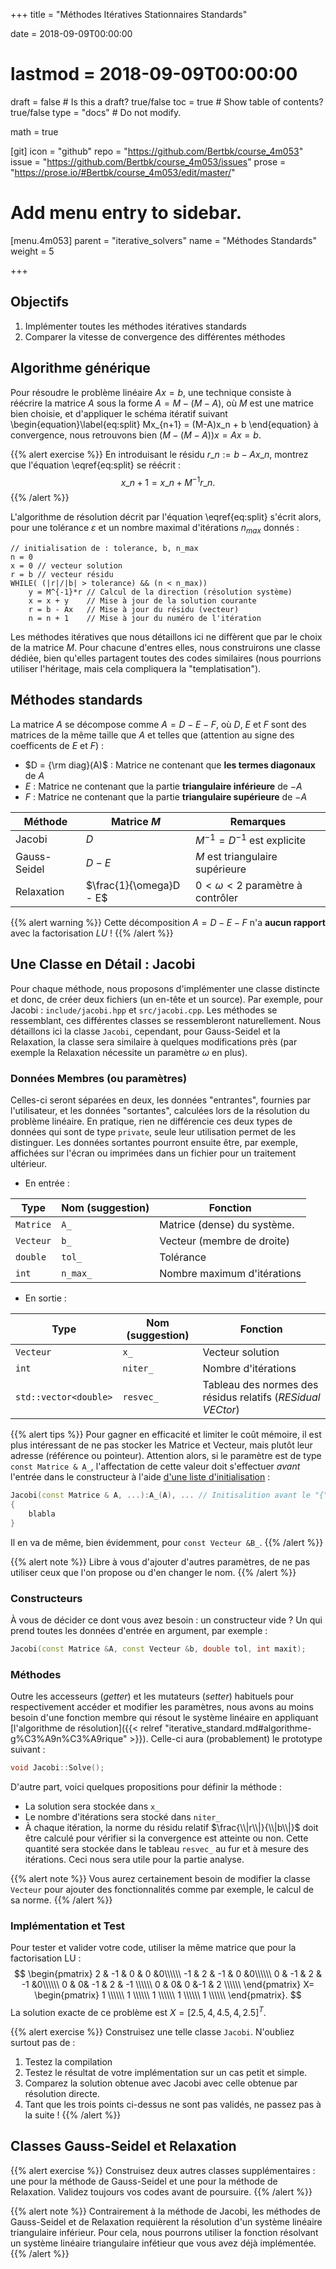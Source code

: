 +++
title = "Méthodes Itératives Stationnaires Standards"

date = 2018-09-09T00:00:00
# lastmod = 2018-09-09T00:00:00

draft = false  # Is this a draft? true/false
toc = true  # Show table of contents? true/false
type = "docs"  # Do not modify.

math = true

[git]
  icon = "github"
  repo = "https://github.com/Bertbk/course_4m053"
  issue = "https://github.com/Bertbk/course_4m053/issues"
  prose = "https://prose.io/#Bertbk/course_4m053/edit/master/"

# Add menu entry to sidebar.
[menu.4m053]
  parent = "iterative_solvers"
  name = "Méthodes Standards"
  weight = 5

+++

## Objectifs

1. Implémenter toutes les méthodes itératives standards
2. Comparer la vitesse de convergence des différentes méthodes


##  Algorithme générique

Pour résoudre le problème linéaire $A x= b$, une technique consiste à réécrire la matrice $A$ sous la forme $A = M - (M-A)$, où $M$ est une matrice bien choisie,  et d'appliquer le schéma itératif suivant
\begin{equation}\label{eq:split}
Mx_{n+1} = (M-A)x_n + b
\end{equation}
à convergence, nous retrouvons bien $(M-(M-A))x = Ax = b$.

{{% alert exercise %}}
En introduisant le résidu $r\_n := b - Ax\_n$, montrez que l'équation \eqref{eq:split} se réécrit :
$$
x\_{n+1} = x\_n + M^{-1}r\_n.
$$
{{% /alert %}}

L'algorithme de résolution décrit par l'équation \eqref{eq:split} s'écrit alors, pour une tolérance $\varepsilon$ et un nombre maximal d'itérations $n_{max}$ donnés :
```text
// initialisation de : tolerance, b, n_max
n = 0
x = 0 // vecteur solution
r = b // vecteur résidu
WHILE( (|r|/|b| > tolerance) && (n < n_max))
    y = M^{-1}*r // Calcul de la direction (résolution système)
    x = x + y    // Mise à jour de la solution courante
    r = b - Ax   // Mise à jour du résidu (vecteur)
    n = n + 1    // Mise à jour du numéro de l'itération
```
Les méthodes itératives que nous détaillons ici ne diffèrent que par le choix de la matrice $M$. Pour chacune d'entres elles, nous construirons une classe dédiée, bien qu'elles partagent toutes des codes similaires (nous pourrions utiliser l'héritage, mais cela compliquera la "templatisation").

## Méthodes standards

La matrice $A$ se décompose comme $A = D - E - F$, où $D$, $E$ et $F$ sont des matrices de la même taille que $A$ et telles que (attention au signe des coefficents de $E$ et $F$) :

- $D = {\rm diag}(A)$ : Matrice ne contenant que **les termes diagonaux** de $A$
- $E$ : Matrice ne contenant que la partie **triangulaire inférieure** de $-A$
- $F$ : Matrice ne contenant que la partie **triangulaire supérieure** de $-A$



| Méthode | Matrice $M$ | Remarques|
| ---------|----|----------|
| Jacobi   | $D$ | $M^{-1} = D^{-1}$ est explicite        |
| Gauss-Seidel   | $D - E$ |  $M$ est triangulaire supérieure       |
| Relaxation   | $\frac{1}{\omega}D - E$ | $0 < \omega < 2$ paramètre à contrôler        |


{{% alert warning %}}
Cette décomposition $A = D - E - F$ n'a **aucun rapport** avec la factorisation $LU$ !
{{% /alert  %}}

## Une Classe en Détail : Jacobi

Pour chaque méthode, nous proposons d'implémenter une classe distincte et donc, de créer deux fichiers (un en-tête et un source). Par exemple, pour Jacobi : `include/jacobi.hpp` et `src/jacobi.cpp`. Les méthodes se ressemblant, ces différentes classes se ressembleront naturellement. Nous détaillons ici la classe `Jacobi`, cependant, pour Gauss-Seidel et la Relaxation, la classe sera similaire à quelques modifications près (par exemple la Relaxation nécessite un paramètre $\omega$ en plus).

### Données Membres (ou paramètres)

Celles-ci seront séparées en deux, les données "entrantes", fournies par l'utilisateur, et les données "sortantes", calculées lors de la résolution du problème linéaire. En pratique, rien ne différencie ces deux types de données qui sont de type `private`, seule leur utilisation permet de les distinguer. Les données sortantes pourront ensuite être, par exemple, affichées sur l'écran ou imprimées dans un fichier pour un traitement ultérieur.

- En entrée :

| Type | Nom (suggestion) | Fonction |
| ---- |---| ---- |
|`Matrice` | `A_` | Matrice (dense) du système.|
| `Vecteur` | `b_` | Vecteur (membre de droite)|
| `double` | `tol_` | Tolérance|
| `int` | `n_max_` | Nombre maximum d'itérations|

- En sortie :

| Type | Nom (suggestion) | Fonction |
| ---- |---| ---- |
| `Vecteur` | `x_` | Vecteur solution |
| `int` | `niter_` | Nombre d'itérations |
| `std::vector<double>` | `resvec_` | Tableau des normes des résidus relatifs (*RESidual VECtor*)|


{{% alert tips %}}
Pour gagner en efficacité et limiter le coût mémoire, il est plus intéressant de ne pas stocker les Matrice et Vecteur, mais plutôt leur adresse (référence ou pointeur). Attention alors, si le paramètre est de type `const Matrice & A_`, l'affectation de cette valeur doit s'effectuer *avant* l'entrée dans le constructeur à l'aide [d'une liste d'initialisation](https://openclassrooms.com/fr/courses/1894236-programmez-avec-le-langage-c/1897606-creez-les-classes-partie-2-2#/id/r-1907275) :
```cpp
Jacobi(const Matrice & A, ...):A_(A), ... // Initisalition avant le "{"
{
    blabla
}
```
Il en va de même, bien évidemment, pour `const Vecteur &B_`.
{{% /alert  %}}


{{% alert note %}}
Libre à vous d'ajouter d'autres paramètres, de ne pas utiliser ceux que l'on propose ou d'en changer le nom.
{{% /alert  %}}


### Constructeurs

À vous de décider ce dont vous avez besoin :  un constructeur vide ? Un qui prend toutes les données d'entrée en argument, par exemple :
```cpp
Jacobi(const Matrice &A, const Vecteur &b, double tol, int maxit);
```


### Méthodes

Outre les accesseurs (*getter*) et les mutateurs (*setter*) habituels pour respectivement accéder et modifier les paramètres, nous avons au moins besoin d'une fonction membre qui résout le système linéaire en appliquant [l'algorithme de résolution]({{< relref "iterative_standard.md#algorithme-g%C3%A9n%C3%A9rique" >}}). Celle-ci aura (probablement) le prototype suivant :

```cpp
void Jacobi::Solve();
```

D'autre part, voici quelques propositions pour définir la méthode :

- La solution sera stockée dans `x_`
- Le nombre d'itérations sera stocké dans `niter_`
- À chaque itération, la norme du résidu relatif $\frac{\\|r\\|}{\\|b\\|}$ doit être calculé pour vérifier si la convergence est atteinte ou non. Cette quantité sera stockée dans le tableau `resvec_` au fur et à mesure des itérations. Ceci nous sera utile pour la partie analyse.


{{% alert note %}}
Vous aurez certainement besoin de modifier la classe `Vecteur` pour ajouter des fonctionnalités comme par exemple, le calcul de sa norme.
{{% /alert  %}}



### Implémentation et Test

Pour tester et valider votre code, utiliser la même matrice que pour la factorisation LU :
$$
\begin{pmatrix}
  2 & -1 & 0 & 0 &0\\\\\\
  -1 & 2 & -1 & 0 &0\\\\\\
  0 & -1 & 2 & -1 &0\\\\\\
  0 & 0& -1 & 2 & -1 \\\\\\
  0 & 0& 0 &-1 & 2 \\\\\\
\end{pmatrix} X=
\begin{pmatrix}
  1 \\\\\\
  1 \\\\\\
  1 \\\\\\
  1 \\\\\\
  1 \\\\\\
\end{pmatrix}.
$$
La solution exacte de ce problème est $X = [2.5, 4,4.5, 4,2.5]^T$.

{{% alert exercise %}}
Construisez une telle classe `Jacobi`. N'oubliez surtout pas de :

1. Testez la compilation
2. Testez le résultat de votre implémentation sur un cas petit et simple.
3. Comparez la solution obtenue avec Jacobi avec celle obtenue par résolution directe.
4. Tant que les trois points ci-dessus ne sont pas validés, ne passez pas à la suite !
{{% /alert %}}

## Classes Gauss-Seidel et Relaxation

{{% alert exercise %}}
Construisez deux autres classes supplémentaires : une pour la méthode de Gauss-Seidel et une pour la méthode de Relaxation. Validez toujours vos codes avant de poursuire.
{{% /alert %}}

{{% alert note %}}
Contrairement à la méthode de Jacobi, les méthodes de Gauss-Seidel et de Relaxation requièrent la résolution d'un système linéaire triangulaire inférieur. Pour cela, nous pourrons utiliser la fonction résolvant un système linéaire triangulaire infétieur que vous avez déjà implémentée.
{{% /alert  %}}
